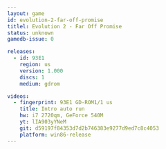 ```yaml
---
layout: game
id: evolution-2-far-off-promise
titlel: Evolution 2 - Far Off Promise
status: unknown
gamedb-issue: 0

releases:
  - id: 93E1
    region: us
    version: 1.000
    discs: 1
    medium: gdrom

videos:
  - fingerprint: 93E1 GD-ROM1/1 us
    title: Intro auto run
    hw: i7 2720qm, GeForce 540M
    yt: lIA903yYNeM
    git: d59197f84353d7d2b746383e9277d9ed7c8c4053
    platform: win86-release
---
```

